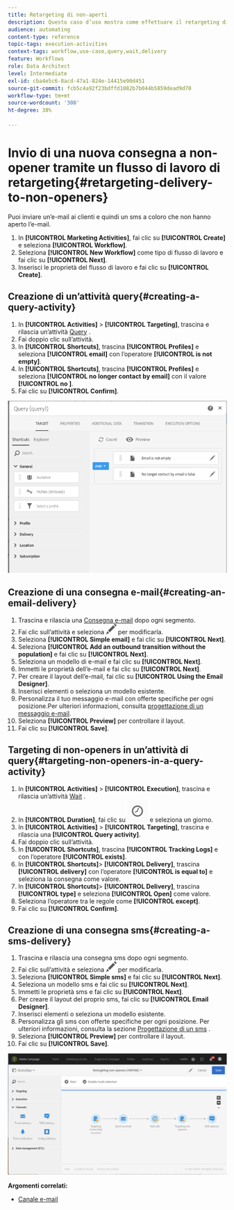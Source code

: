 ```yaml
---
title: Retargeting di non-aperti
description: Questo caso d’uso mostra come effettuare il retargeting di non-openers.
audience: automating
content-type: reference
topic-tags: execution-activities
context-tags: workflow,use-case,query,wait,delivery
feature: Workflows
role: Data Architect
level: Intermediate
exl-id: cba4e5c6-8acd-47a1-824e-14415e90d451
source-git-commit: fcb5c4a92f23bdffd1082b7b044b5859dead9d70
workflow-type: tm+mt
source-wordcount: '308'
ht-degree: 38%

---
```


# Invio di una nuova consegna a non-opener tramite un flusso di lavoro di retargeting{#retargeting-delivery-to-non-openers}

Puoi inviare un’e-mail ai clienti e quindi un sms a coloro che non hanno aperto l’e-mail.

1. In **[!UICONTROL Marketing Activities]**, fai clic su **[!UICONTROL Create]** e seleziona **[!UICONTROL Workflow]**.
1. Seleziona **[!UICONTROL New Workflow]** come tipo di flusso di lavoro e fai clic su **[!UICONTROL Next]**.
1. Inserisci le proprietà del flusso di lavoro e fai clic su **[!UICONTROL Create]**.

## Creazione di un’attività query{#creating-a-query-activity}

1. In **[!UICONTROL Activities]** > **[!UICONTROL Targeting]**, trascina e rilascia un’attività [Query](../../automating/using/query.md) .
1. Fai doppio clic sull’attività.
1. In **[!UICONTROL Shortcuts]**, trascina **[!UICONTROL Profiles]** e seleziona **[!UICONTROL email]** con l’operatore **[!UICONTROL is not empty]**.
1. In **[!UICONTROL Shortcuts]**, trascina **[!UICONTROL Profiles]** e seleziona **[!UICONTROL no longer contact by email]** con il valore **[!UICONTROL no ]**.
1. Fai clic su **[!UICONTROL Confirm]**.

![](assets/wf-complement-query.png)

## Creazione di una consegna e-mail{#creating-an-email-delivery}

1. Trascina e rilascia una [Consegna e-mail](../../automating/using/email-delivery.md) dopo ogni segmento.
1. Fai clic sull’attività e seleziona ![](assets/edit_darkgrey-24px.png) per modificarla.
1. Seleziona **[!UICONTROL Simple email]** e fai clic su **[!UICONTROL Next]**.
1. Seleziona **[!UICONTROL Add an outbound transition without the population]** e fai clic su **[!UICONTROL Next]**.
1. Seleziona un modello di e-mail e fai clic su **[!UICONTROL Next]**.
1. Immetti le proprietà dell’e-mail e fai clic su **[!UICONTROL Next]**.
1. Per creare il layout dell’e-mail, fai clic su **[!UICONTROL Using the Email Designer]**.
1. Inserisci elementi o seleziona un modello esistente.
1. Personalizza il tuo messaggio e-mail con offerte specifiche per ogni posizione.Per ulteriori informazioni, consulta [progettazione di un messaggio e-mail](../../designing/using/designing-from-scratch.md#designing-an-email-content-from-scratch).
1. Seleziona **[!UICONTROL Preview]** per controllare il layout.
1. Fai clic su **[!UICONTROL Save]**.

## Targeting di non-openers in un’attività di query{#targeting-non-openers-in-a-query-activity}

1. In **[!UICONTROL Activities]** > **[!UICONTROL Execution]**, trascina e rilascia un’attività [Wait](../../automating/using/wait.md) .
1. In **[!UICONTROL Duration]**, fai clic su ![](assets/duration-icon.png) e seleziona un giorno.
1. In **[!UICONTROL Activities]** > **[!UICONTROL Targeting]**, trascina e rilascia una **[!UICONTROL Query activity]**.
1. Fai doppio clic sull’attività.
1. In **[!UICONTROL Shortcuts]**, trascina **[!UICONTROL Tracking Logs]** e con l’operatore **[!UICONTROL exists]**.
1. In **[!UICONTROL Shortcuts]**> **[!UICONTROL Delivery]**, trascina **[!UICONTROL delivery]** con l’operatore **[!UICONTROL is equal to]** e seleziona la consegna come valore.
1. In **[!UICONTROL Shortcuts]**> **[!UICONTROL Delivery]**, trascina **[!UICONTROL type]** e seleziona **[!UICONTROL Open]** come valore.
1. Seleziona l’operatore tra le regole come **[!UICONTROL except]**.
1. Fai clic su **[!UICONTROL Confirm]**.

## Creazione di una consegna sms{#creating-a-sms-delivery}

1. Trascina e rilascia una consegna sms dopo ogni segmento.
1. Fai clic sull’attività e seleziona ![](assets/edit_darkgrey-24px.png) per modificarla.
1. Seleziona **[!UICONTROL Simple sms]** e fai clic su **[!UICONTROL Next]**.
1. Seleziona un modello sms e fai clic su **[!UICONTROL Next]**.
1. Immetti le proprietà sms e fai clic su **[!UICONTROL Next]**.
1. Per creare il layout del proprio sms, fai clic su **[!UICONTROL Email Designer]**.
1. Inserisci elementi o seleziona un modello esistente.
1. Personalizza gli sms con offerte specifiche per ogni posizione.
Per ulteriori informazioni, consulta la sezione [Progettazione di un sms](../../channels/using/creating-an-sms-message.md) .
1. Seleziona **[!UICONTROL Preview]** per controllare il layout.
1. Fai clic su **[!UICONTROL Save]**.

![](assets/wf-retargeting-non-openers.png)

**Argomenti correlati:**

* [Canale e-mail](../../channels/using/creating-an-email.md)
